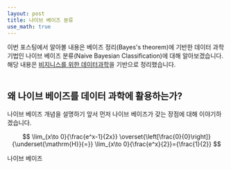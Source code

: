 ```yaml
---
layout: post
title: 나이브 베이즈 분류
use_math: true
---
```


 이번 포스팅에서 알아볼 내용은 베이즈 정리(Bayes's theorem)에 기반한 데이터 과학 기법인 나이브 베이즈 분류(Naive Bayesian Classification)에 대해 알아보겠습니다. 해당 내용은 [비지니스를 위한 데이터과학](http://www.hanbit.co.kr/store/books/look.php?p_code=B9423118473, "데이터 과학")을 기반으로 정리했습니다.<br>
<br>
    



왜 나이브 베이즈를 데이터 과학에 활용하는가?
----------------------------------------
나이브 베이즈 개념을 설명하기 앞서 먼저 나이브 베이즈가 갖는 장점에 대해 이야기하겠습니다.   


$$
\lim_{x\to 0}{\frac{e^x-1}{2x}}
\overset{\left[\frac{0}{0}\right]}{\underset{\mathrm{H}}{=}}
\lim_{x\to 0}{\frac{e^x}{2}}={\frac{1}{2}}
$$


나이브 베이즈
